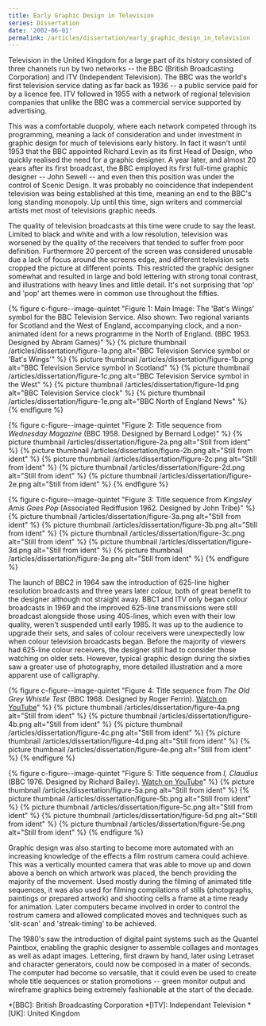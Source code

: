 ```yaml
---
title: Early Graphic Design in Television
series: Dissertation
date: '2002-06-01'
permalink: /articles/dissertation/early_graphic_design_in_television
---
```

Television in the United Kingdom for a large part of its history consisted of three channels run by two networks -- the BBC (British Broadcasting Corporation) and ITV (Independent Television). The BBC was the world's first television service dating as far back as 1936 -- a public service paid for by a licence fee. ITV followed in 1955 with a network of regional television companies that unlike the BBC was a commercial service supported by advertising.

This was a comfortable duopoly, where each network competed through its programming, meaning a lack of consideration and under investment in graphic design for much of televisions early history. In fact it wasn't until 1953 that the BBC appointed Richard Levin as its first Head of Design, who quickly realised the need for a graphic designer. A year later, and almost 20 years after its first broadcast, the BBC employed its first full-time graphic designer -- John Sewell -- and even then this position was under the control of Scenic Design. It was probably no coincidence that independent television was being established at this time, meaning an end to the BBC's long standing monopoly. Up until this time, sign writers and commercial artists met most of televisions graphic needs.

The quality of television broadcasts at this time were crude to say the least. Limited to black and white and with a low resolution, television was worsened by the quality of the receivers that tended to suffer from poor definition. Furthermore 20 percent of the screen was considered unusable due a lack of focus around the screens edge, and different television sets cropped the picture at different points. This restricted the graphic designer somewhat and resulted in large and bold lettering with strong tonal contrast, and illustrations with heavy lines and little detail. It's not surprising that 'op' and 'pop' art themes were in common use throughout the fifties.

{% figure c-figure--image-quintet "Figure 1: Main Image: The 'Bat's Wings' symbol for the BBC Television Service. Also shown: Two regional variants for Scotland and the West of England, accompanying clock, and a non-animated ident for a news programme in the North of England. (BBC 1953. Designed by Abram Games)" %}
{% picture thumbnail /articles/dissertation/figure-1a.png alt="BBC Television Service symbol or 'Bat's Wings'" %}
{% picture thumbnail /articles/dissertation/figure-1b.png alt="BBC Television Service symbol in Scotland" %}
{% picture thumbnail /articles/dissertation/figure-1c.png alt="BBC Television Service symbol in the West" %}
{% picture thumbnail /articles/dissertation/figure-1d.png alt="BBC Television Service clock" %}
{% picture thumbnail /articles/dissertation/figure-1e.png alt="BBC North of England News" %}
{% endfigure %}

{% figure c-figure--image-quintet "Figure 2: Title sequence from <cite>Wednesday Magazine</cite> (BBC 1958. Designed by Bernard Lodge)" %}
{% picture thumbnail /articles/dissertation/figure-2a.png alt="Still from ident" %}
{% picture thumbnail /articles/dissertation/figure-2b.png alt="Still from ident" %}
{% picture thumbnail /articles/dissertation/figure-2c.png alt="Still from ident" %}
{% picture thumbnail /articles/dissertation/figure-2d.png alt="Still from ident" %}
{% picture thumbnail /articles/dissertation/figure-2e.png alt="Still from ident" %}
{% endfigure %}

{% figure c-figure--image-quintet "Figure 3: Title sequence from <cite>Kingsley Amis Goes Pop</cite> (Associated Rediffusion 1962. Designed by John Tribe)" %}
{% picture thumbnail /articles/dissertation/figure-3a.png alt="Still from ident" %}
{% picture thumbnail /articles/dissertation/figure-3b.png alt="Still from ident" %}
{% picture thumbnail /articles/dissertation/figure-3c.png alt="Still from ident" %}
{% picture thumbnail /articles/dissertation/figure-3d.png alt="Still from ident" %}
{% picture thumbnail /articles/dissertation/figure-3e.png alt="Still from ident" %}
{% endfigure %}

The launch of BBC2 in 1964 saw the introduction of 625-line higher resolution broadcasts and three years later colour, both of great benefit to the designer although not straight away. BBC1 and ITV only began colour broadcasts in 1969 and the improved 625-line transmissions were still broadcast alongside those using 405-lines, which even with their low quality, weren't suspended until early 1985. It was up to the audience to upgrade their sets, and sales of colour receivers were unexpectedly low when colour television broadcasts began. Before the majority of viewers had 625-line colour receivers, the designer still had to consider those watching on older sets. However, typical graphic design during the sixties saw a greater use of photography, more detailed illustration and a more apparent use of calligraphy.

{% figure c-figure--image-quintet "Figure 4: Title sequence from <cite>The Old Grey Whistle Test</cite> (BBC 1968. Designed by Roger Ferrin). [Watch on YouTube](https://www.youtube.com/watch?v=KNNAfzKwRn4)" %}
{% picture thumbnail /articles/dissertation/figure-4a.png alt="Still from ident" %}
{% picture thumbnail /articles/dissertation/figure-4b.png alt="Still from ident" %}
{% picture thumbnail /articles/dissertation/figure-4c.png alt="Still from ident" %}
{% picture thumbnail /articles/dissertation/figure-4d.png alt="Still from ident" %}
{% picture thumbnail /articles/dissertation/figure-4e.png alt="Still from ident" %}
{% endfigure %}

{% figure c-figure--image-quintet "Figure 5: Title sequence from <cite>I, Claudius</cite> (BBC 1976. Designed by Richard Bailey). [Watch on YouTube](https://www.youtube.com/watch?v=pKwaCTfa1EE)" %}
{% picture thumbnail /articles/dissertation/figure-5a.png alt="Still from ident" %}
{% picture thumbnail /articles/dissertation/figure-5b.png alt="Still from ident" %}
{% picture thumbnail /articles/dissertation/figure-5c.png alt="Still from ident" %}
{% picture thumbnail /articles/dissertation/figure-5d.png alt="Still from ident" %}
{% picture thumbnail /articles/dissertation/figure-5e.png alt="Still from ident" %}
{% endfigure %}

Graphic design was also starting to become more automated with an increasing knowledge of the effects a film rostrum camera could achieve. This was a vertically mounted camera that was able to move up and down above a bench on which artwork was placed, the bench providing the majority of the movement. Used mostly during the filming of animated title sequences, it was also used for filming compilations of stills (photographs, paintings or prepared artwork) and shooting cells a frame at a time ready for animation. Later computers became involved in order to control the rostrum camera and allowed complicated moves and techniques such as 'slit-scan' and 'streak-timing' to be achieved.

The 1980's saw the introduction of digital paint systems such as the Quantel Paintbox, enabling the graphic designer to assemble collages and montages as well as adapt images. Lettering, first drawn by hand, later using Letraset and character generators, could now be composed in a mater of seconds. The computer had become so versatile, that it could even be used to create whole title sequences or station promotions -- green monitor output and wireframe graphics being extremely fashionable at the start of the decade.

*[BBC]: British Broadcasting Corporation
*[ITV]: Independant Television
*[UK]: United Kingdom
